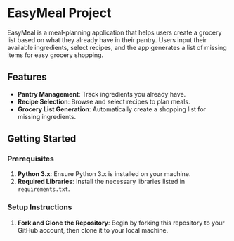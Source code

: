 # EasyMeal Project

EasyMeal is a meal-planning application that helps users create a grocery list based on what they already have in their pantry. Users input their available ingredients, select recipes, and the app generates a list of missing items for easy grocery shopping. 

## Features
- **Pantry Management**: Track ingredients you already have.
- **Recipe Selection**: Browse and select recipes to plan meals.
- **Grocery List Generation**: Automatically create a shopping list for missing ingredients.

## Getting Started

### Prerequisites
1. **Python 3.x**: Ensure Python 3.x is installed on your machine.
2. **Required Libraries**: Install the necessary libraries listed in `requirements.txt`.
   

### Setup Instructions
1. **Fork and Clone the Repository**: Begin by forking this repository to your GitHub account, then clone it to your local machine.
   
